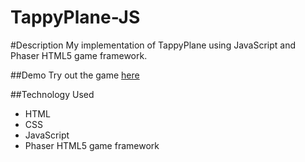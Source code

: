 # TappyPlane-JS

#Description
My implementation of TappyPlane using JavaScript and Phaser HTML5 game framework.

##Demo
Try out the game [here](http://jrasay89.github.io/TappyPlane-JS/)

##Technology Used
* HTML
* CSS
* JavaScript
* Phaser HTML5 game framework
